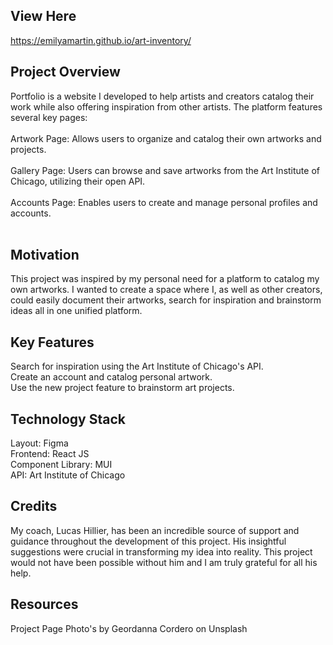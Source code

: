## View Here

https://emilyamartin.github.io/art-inventory/

## Project Overview

Portfolio is a website I developed to help artists and creators catalog their work while also offering inspiration from other artists. The platform features several key pages:
<br>
<br>
Artwork Page: Allows users to organize and catalog their own artworks and projects.
<br>
<br>
Gallery Page: Users can browse and save artworks from the Art Institute of Chicago, utilizing their open API.
<br>
<br>
Accounts Page: Enables users to create and manage personal profiles and accounts.
<br>
<br>

## Motivation

This project was inspired by my personal need for a platform to catalog my own artworks. I wanted to create a space where I, as well as other creators, could easily document their artworks, search for inspiration and brainstorm ideas all in one unified platform.

## Key Features

Search for inspiration using the Art Institute of Chicago's API.
<br>
Create an account and catalog personal artwork.
<br>
Use the new project feature to brainstorm art projects.

## Technology Stack

Layout: Figma
<br>
Frontend: React JS
<br>
Component Library: MUI
<br>
API: Art Institute of Chicago

## Credits

My coach, Lucas Hillier, has been an incredible source of support and guidance throughout the development of this project. His insightful suggestions were crucial in transforming my idea into reality. This project would not have been possible without him and I am truly grateful for all his help.

## Resources

Project Page Photo's by Geordanna Cordero on Unsplash

